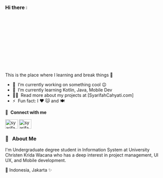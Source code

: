### Hi there <a href="https://www.gautamkrishnar.com/"><img src="https://media.giphy.com/media/hvRJCLFzcasrR4ia7z/giphy.gif" width="5%"></a>
This is the place where I learning and break things :rofl:

- 🔭 &nbsp;I’m currently working on something cool :wink:
- 🌱 &nbsp;I’m currently learning Kotlin, Java, Mobile Dev 
- 👨‍💻 &nbsp;Read more about my projects at [SyarifahCahyati.com]
- ⚡ &nbsp;Fun fact: I :heart: 🐱 and 🍽️

🔗 &nbsp;**Connect with me**
<p align="left">
<a href="[https://linkedin.com/in/syarifahcahyati](https://www.linkedin.com/in/syarifah-cahyati-141158210/)" target="blank"><img align="center" src="https://raw.githubusercontent.com/rahuldkjain/github-profile-readme-generator/master/src/images/icons/Social/linked-in-alt.svg" alt="syarifahcahyati" height="30" width="40" /></a>
<a href="https://instagram.com/syarifahsetiohadi_" target="blank"><img align="center" src="https://raw.githubusercontent.com/rahuldkjain/github-profile-readme-generator/master/src/images/icons/Social/instagram.svg" alt="syarifahcahyati" height="30" width="40" /></a>

### 👑 &nbsp; About Me

I'm Undergraduate degree student in Information System at University Christen Krida Wacana who has a deep interest in project management, UI UX, and Mobile development. 

📍 Indonesia, Jakarta ✨
